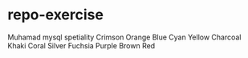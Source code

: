 # repo-exercise
Muhamad
mysql spetiality
Crimson
Orange
Blue
Cyan
Yellow
Charcoal
Khaki
Coral
Silver
Fuchsia
Purple
Brown
Red